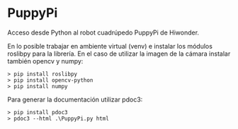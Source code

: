 # PuppyPi

Acceso desde Python al robot cuadrúpedo PuppyPi de Hiwonder.

En lo posible trabajar en ambiente virtual (venv) e instalar los módulos roslibpy para la librería. En el caso de utilizar
la imagen de la cámara instalar también opencv y numpy:

```
> pip install roslibpy
> pip install opencv-python
> pip install numpy
```

Para generar la documentación utilizar pdoc3:

```
> pip install pdoc3
> pdoc3 --html .\PuppyPi.py html
```
